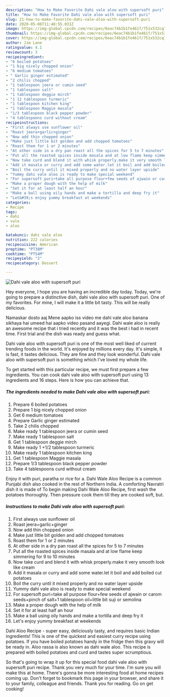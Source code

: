 ```yaml
---
description: "How to Make Favorite Dahi vale aloo with supersoft puri"
title: "How to Make Favorite Dahi vale aloo with supersoft puri"
slug: 21-how-to-make-favorite-dahi-vale-aloo-with-supersoft-puri
date: 2020-05-06T11:48:55.031Z
image: https://img-global.cpcdn.com/recipes/6eac74b1b1fe461f/751x532cq70/dahi-vale-aloo-with-supersoft-puri-recipe-main-photo.jpg
thumbnail: https://img-global.cpcdn.com/recipes/6eac74b1b1fe461f/751x532cq70/dahi-vale-aloo-with-supersoft-puri-recipe-main-photo.jpg
cover: https://img-global.cpcdn.com/recipes/6eac74b1b1fe461f/751x532cq70/dahi-vale-aloo-with-supersoft-puri-recipe-main-photo.jpg
author: Jim Lane
ratingvalue: 4.1
reviewcount: 3
recipeingredient:
- "6 boiled potatoes"
- "1 big nicely chopped onion"
- "6 medium tomatoes"
- " Garlic ginger estimated"
- "2 chilis chopped"
- "1 tablespoon jeera or cumin seed"
- "1 tablespoon salt"
- "1 tablespoon deggie mirch"
- "1 12 tablespoon turmeric"
- "1 tablespoon kitchen king"
- "1 tablespoon Maggie masala"
- "1/3 tablespoon black pepper powder"
- "4 tablespoons curd without cream"
recipeinstructions:
- "First always use sunflower oil"
- "Roast jeera+garlic+ginger"
- "Now add thin chopped onion"
- "Make just little bit golden and add chopped tomatoes"
- "Roast them for 1 or 2 minutes"
- "At other side in a dry pan roast all the spices for 5 to 7 minutes"
- "Put all the roasted spices inside masala and at low flame keep simmering for 9 to 10 minutes"
- "Now take curd and blend it with whisk properly.make it very smooth look like cream"
- "Add it masala or curry and add some water.let it boil and add boiled cut potatoes"
- "Boil the curry until it mixed properly and no water layer upside"
- "Yummy dahi vale aloo is ready to make special weekend"
- "For supersoft puri÷take all purpose flour+few seeds of ajwain or carom seeds+pinch of salt+1 tablespoon oil+little bit suji or semolina"
- "Make a proper dough with the help of milk"
- "Set it for at least half an hour"
- "Make a ball using oily hands and make a tortilla and deep fry it"
- "Let&#39;s enjoy yummy breakfast at weekends"
categories:
- Recipe
tags:
- dahi
- vale
- aloo

katakunci: dahi vale aloo 
nutrition: 222 calories
recipecuisine: American
preptime: "PT38M"
cooktime: "PT54M"
recipeyield: "2"
recipecategory: Dessert

---
```



![Dahi vale aloo with supersoft puri](https://img-global.cpcdn.com/recipes/6eac74b1b1fe461f/751x532cq70/dahi-vale-aloo-with-supersoft-puri-recipe-main-photo.jpg)

Hey everyone, I hope you are having an incredible day today. Today, we're going to prepare a distinctive dish, dahi vale aloo with supersoft puri. One of my favorites. For mine, I will make it a little bit tasty. This will be really delicious.

Namaskar dosto aaj Mene aapko iss video me dahi vale aloo banana sikhaya hai umeed hai aapko video pasand aayegi. Dahi wale aloo is really an awesome recipe that i tried recently and it was the best i had in recent time. First trial and the dish was ready and guess what.

Dahi vale aloo with supersoft puri is one of the most well liked of current trending foods in the world. It's enjoyed by millions every day. It's simple, it is fast, it tastes delicious. They are fine and they look wonderful. Dahi vale aloo with supersoft puri is something which I've loved my whole life.


To get started with this particular recipe, we must first prepare a few ingredients. You can cook dahi vale aloo with supersoft puri using 13 ingredients and 16 steps. Here is how you can achieve that.

<!--inarticleads1-->

##### The ingredients needed to make Dahi vale aloo with supersoft puri:

1. Prepare 6 boiled potatoes
1. Prepare 1 big nicely chopped onion
1. Get 6 medium tomatoes
1. Prepare  Garlic ginger estimated
1. Take 2 chilis chopped
1. Make ready 1 tablespoon jeera or cumin seed
1. Make ready 1 tablespoon salt
1. Get 1 tablespoon deggie mirch
1. Make ready 1 +1/2 tablespoon turmeric
1. Make ready 1 tablespoon kitchen king
1. Get 1 tablespoon Maggie masala
1. Prepare 1/3 tablespoon black pepper powder
1. Take 4 tablespoons curd without cream


Enjoy it with puri, paratha or rice for a. Dahi Wale Aloo Recipe is a common Punjabi dish also cooked in the rest of Northern India. A comforting Navratri dish it is made of To begin making Dahi Wale Aloo Recipe, first wash the potatoes thoroughly. Then pressure cook them till they are cooked soft, but. 

<!--inarticleads2-->

##### Instructions to make Dahi vale aloo with supersoft puri:

1. First always use sunflower oil
1. Roast jeera+garlic+ginger
1. Now add thin chopped onion
1. Make just little bit golden and add chopped tomatoes
1. Roast them for 1 or 2 minutes
1. At other side in a dry pan roast all the spices for 5 to 7 minutes
1. Put all the roasted spices inside masala and at low flame keep simmering for 9 to 10 minutes
1. Now take curd and blend it with whisk properly.make it very smooth look like cream
1. Add it masala or curry and add some water.let it boil and add boiled cut potatoes
1. Boil the curry until it mixed properly and no water layer upside
1. Yummy dahi vale aloo is ready to make special weekend
1. For supersoft puri÷take all purpose flour+few seeds of ajwain or carom seeds+pinch of salt+1 tablespoon oil+little bit suji or semolina
1. Make a proper dough with the help of milk
1. Set it for at least half an hour
1. Make a ball using oily hands and make a tortilla and deep fry it
1. Let&#39;s enjoy yummy breakfast at weekends


Dahi Aloo Recipe - super easy, deliciously tasty, and requires basic Indian ingredients! This is one of the quickest and easiest curry recipe using potatoes. If you have boiled potatoes handy in the fridge then this gravy will be ready in. Aloo rassa is also known as dahi wale aloo. This recipe is prepared with boiled potatoes and curd and tastes super scrumptious. 

So that's going to wrap it up for this special food dahi vale aloo with supersoft puri recipe. Thank you very much for your time. I'm sure you will make this at home. There's gonna be more interesting food at home recipes coming up. Don't forget to bookmark this page in your browser, and share it to your family, colleague and friends. Thank you for reading. Go on get cooking!
